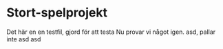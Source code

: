 # Stort-spelprojekt
Det här en en testfil, gjord för att testa 
Nu provar vi något igen.
asd, pallar inte
asd
asd
